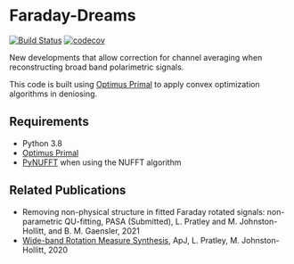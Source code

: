 # Faraday-Dreams

[![Build Status](https://app.travis-ci.com/Luke-Pratley/Faraday-Dreams.svg?branch=master)](https://app.travis-ci.com/Luke-Pratley/Faraday-Dreams) [![codecov](https://codecov.io/gh/Luke-Pratley/Faraday-Dreams/branch/master/graph/badge.svg?token=V1LGYZVUF0)](https://codecov.io/gh/Luke-Pratley/Faraday-Dreams)


New developments that allow correction for channel averaging when reconstructing broad band polarimetric signals.


This code is built using [Optimus Primal](https://github.com/Luke-Pratley/Optimus-Primal) to apply convex optimization algorithms in deniosing.

## Requirements
- Python 3.8
- [Optimus Primal](https://github.com/Luke-Pratley/Optimus-Primal)
- [PyNUFFT](https://github.com/jyhmiinlin/pynufft) when using the NUFFT algorithm

## Related Publications
- Removing non-physical structure in fitted Faraday rotated signals: non-parametric QU-fitting, PASA (Submitted), L. Pratley and M. Johnston-Hollitt, and B. M. Gaensler, 2021
- [Wide-band Rotation Measure Synthesis](https://ui.adsabs.harvard.edu/abs/2020ApJ...894...38P/abstract), ApJ, L. Pratley, M. Johnston-Hollitt, 2020
